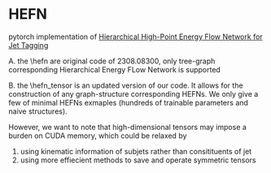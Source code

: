 # HEFN

pytorch implementation of [Hierarchical High-Point Energy Flow Network for Jet Tagging](https://arxiv.org/abs/2308.08300)

A. the \hefn are original code of 2308.08300, only tree-graph corresponding Hierarchical Energy FLow Network is supported



B. the \hefn_tensor is an updated version of our code. It allows for the construction of any graph-structure corresponding HEFNs. 
We only give a few of minimal HEFNs exmaples (hundreds of trainable parameters and naive structures).


However, we want to note that high-dimensional tensors may impose a burden on CUDA memory, which could be relaxed by
1. using kinematic information of subjets rather than consitituents of jet
2. using more effiecient methods to save and operate symmetric tensors
              
    

            
